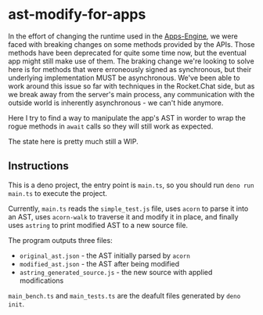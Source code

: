 # ast-modify-for-apps

In the effort of changing the runtime used in the [Apps-Engine](https://github.com/RocketChat/Rocket.Chat.Apps-engine), we were faced with breaking changes on some methods provided by the APIs. Those methods have been deprecated for quite some time now, but the eventual app might still make use of them. The braking change we're looking to solve here is for methods that were erroneously signed as synchronous, but their underlying implementation MUST be asynchronous. We've been able to work around this issue so far with techniques in the Rocket.Chat side, but as we break away from the server's main process, any communication with the outside world is inherently asynchronous - we can't hide anymore.

Here I try to find a way to manipulate the app's AST in worder to wrap the rogue methods in `await` calls so they will still work as expected.

The state here is pretty much still a WIP.

## Instructions

This is a deno project, the entry point is `main.ts`, so you should run `deno run main.ts` to execute the project.

Currently, `main.ts` reads the `simple_test.js` file, uses `acorn` to parse it into an AST, uses `acorn-walk` to traverse it and modify it in place, and finally uses `astring` to print modified AST to a new source file.

The program outputs three files:
- `original_ast.json` - the AST initially parsed by `acorn`
- `modified_ast.json` - the AST after being modified
- `astring_generated_source.js` - the new source with applied modifications

`main_bench.ts` and `main_tests.ts` are the deafult files generated by `deno init`.
